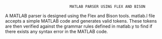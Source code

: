                                  MATLAB PARSER USING FLEX AND BISON

A MATLAB parser is designed using the Flex and Bison tools.
matlab.l file accepts a simple MATLAB code and generates valid tokens. These tokens are then verified
against the grammar rules defined in matlab.y to find if there exists any syntax error in the MATLAB code.
